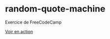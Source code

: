 # random-quote-machine
Exercice de FreeCodeCamp

[Voir en action](https://jneda.github.io/random-quote-machine/)
